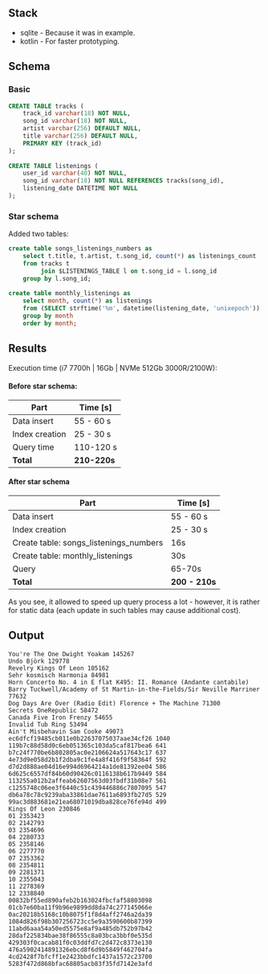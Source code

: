 ## Stack
- sqlite - Because it was in example.
- kotlin - For faster prototyping.

## Schema
### Basic
```sql
CREATE TABLE tracks (
    track_id varchar(18) NOT NULL,
    song_id varchar(18) NOT NULL,
    artist varchar(256) DEFAULT NULL,
    title varchar(256) DEFAULT NULL,
    PRIMARY KEY (track_id)
);
        
CREATE TABLE listenings (
    user_id varchar(40) NOT NULL,
    song_id varchar(18) NOT NULL REFERENCES tracks(song_id),
    listening_date DATETIME NOT NULL
);
```

### Star schema
Added two tables:
```sql
create table songs_listenings_numbers as
    select t.title, t.artist, t.song_id, count(*) as listenings_count
    from tracks t
         join $LISTENINGS_TABLE l on t.song_id = l.song_id
    group by l.song_id;
    
create table monthly_listenings as
    select month, count(*) as listenings
    from (SELECT strftime('%m', datetime(listening_date, 'unixepoch')) as month FROM listenings)
    group by month
    order by month;
```

## Results
Execution time (i7 7700h | 16Gb | NVMe 512Gb 3000R/2100W):

#### Before star schema:
| Part | Time [s] |
| ---- | -------- |
| Data insert | 55 - 60 s |
| Index creation | 25 - 30 s |
| Query time | 110-120 s |
| **Total** | **210-220s** |

#### After star schema
| Part | Time [s] |
| ---- | -------- |
| Data insert | 55 - 60 s |
| Index creation | 25 - 30 s |
| Create table: songs_listenings_numbers | 16s |
| Create table: monthly_listenings | 30s |
| Query | 65-70s |
| **Total** | **200 - 210s** |

As you see, it allowed to speed up query process a lot - however, it is rather for static data (each update in such tables may cause additional cost).

## Output
```
You're The One Dwight Yoakam 145267
Undo Björk 129778
Revelry Kings Of Leon 105162
Sehr kosmisch Harmonia 84981
Horn Concerto No. 4 in E flat K495: II. Romance (Andante cantabile) Barry Tuckwell/Academy of St Martin-in-the-Fields/Sir Neville Marriner 77632
Dog Days Are Over (Radio Edit) Florence + The Machine 71300
Secrets OneRepublic 58472
Canada Five Iron Frenzy 54655
Invalid Tub Ring 53494
Ain't Misbehavin Sam Cooke 49073
ec6dfcf19485cb011e0b22637075037aae34cf26 1040
119b7c88d58d0c6eb051365c103da5caf817bea6 641
b7c24f770be6b802805ac0e2106624a517643c17 637
4e73d9e058d2b1f2dba9c1fe4a8f416f9f58364f 592
d7d2d888ae04d16e994d6964214a1de81392ee04 586
6d625c6557df84b60d90426c0116138b617b9449 584
113255a012b2affeab62607563d03fbdf31b08e7 561
c1255748c06ee3f6440c51c439446886c7807095 547
db6a78c78c9239aba33861dae7611a6893fb27d5 529
99ac3d883681e21ea68071019dba828ce76fe94d 499
Kings Of Leon 230846
01 2353423
02 2142793
03 2354696
04 2280733
05 2358146
06 2277770
07 2353362
08 2354811
09 2281371
10 2355043
11 2278369
12 2338840
00832bf55ed890afeb2b163024fbcfaf58803098
01cb7e60ba11f9b96e9899dd8da74c277145066e
0ac20218b5168c10b8075f1f8d4aff2746a2da39
1084d826f98b307256723cc5e9a3590600b87399
11abd6aaa54a50ed5575e8af9a485db752b97b42
28daf225834bae38f86555c8a03bca3bbf0e535d
429303f0cacab81f0c03ddfd7c2d472c8373e130
476a5902414891326ebcd8f6d9b5849f462704fa
4cd2428f7bfcff1e2423bbdfc1437a1572c23700
5283f472d868bfac68805acb83f35fd7142e3afd
```